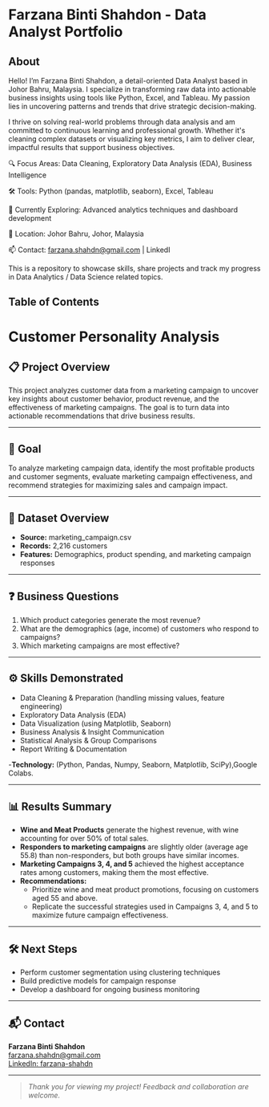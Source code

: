 # Farzana Binti Shahdon - Data Analyst Portfolio
## About
Hello! I’m Farzana Binti Shahdon, a detail-oriented Data Analyst based in Johor Bahru, Malaysia. I specialize in transforming raw data into actionable business insights using tools like Python, Excel, and Tableau. My passion lies in uncovering patterns and trends that drive strategic decision-making.

I thrive on solving real-world problems through data analysis and am committed to continuous learning and professional growth. Whether it's cleaning complex datasets or visualizing key metrics, I aim to deliver clear, impactful results that support business objectives.

🔍 Focus Areas: Data Cleaning, Exploratory Data Analysis (EDA), Business Intelligence

🛠️ Tools: Python (pandas, matplotlib, seaborn), Excel, Tableau

🌱 Currently Exploring: Advanced analytics techniques and dashboard development

📍 Location: Johor Bahru, Johor, Malaysia

📫 Contact: farzana.shahdn@gmail.com | LinkedI

This is a repository to showcase skills, share projects and track my progress in Data Analytics / Data Science related topics.

## Table of Contents

# Customer Personality Analysis
## 📋 Project Overview
This project analyzes customer data from a marketing campaign to uncover key insights about customer behavior, product revenue, and the effectiveness of marketing campaigns. The goal is to turn data into actionable recommendations that drive business results.

---

## 🎯 Goal
To analyze marketing campaign data, identify the most profitable products and customer segments, evaluate marketing campaign effectiveness, and recommend strategies for maximizing sales and campaign impact.

---

## 🔎 Dataset Overview
- **Source:** marketing_campaign.csv
- **Records:** 2,216 customers
- **Features:** Demographics, product spending, and marketing campaign responses

---

## ❓ Business Questions
1. Which product categories generate the most revenue?
2. What are the demographics (age, income) of customers who respond to campaigns?
3. Which marketing campaigns are most effective?

---

## ⚙️ Skills Demonstrated
- Data Cleaning & Preparation (handling missing values, feature engineering)
- Exploratory Data Analysis (EDA)
- Data Visualization (using Matplotlib, Seaborn)
- Business Analysis & Insight Communication
- Statistical Analysis & Group Comparisons
- Report Writing & Documentation

-**Technology:** (Python, Pandas, Numpy, Seaborn, Matplotlib, SciPy),Google Colabs.

---

## 📊 Results Summary

- **Wine and Meat Products** generate the highest revenue, with wine accounting for over 50% of total sales.
- **Responders to marketing campaigns** are slightly older (average age 55.8) than non-responders, but both groups have similar incomes.
- **Marketing Campaigns 3, 4, and 5** achieved the highest acceptance rates among customers, making them the most effective.
- **Recommendations:**  
  - Prioritize wine and meat product promotions, focusing on customers aged 55 and above.  
  - Replicate the successful strategies used in Campaigns 3, 4, and 5 to maximize future campaign effectiveness.

---

## 🛠️ Next Steps
- Perform customer segmentation using clustering techniques
- Build predictive models for campaign response
- Develop a dashboard for ongoing business monitoring

---

## 📬 Contact

**Farzana Binti Shahdon**  
[farzana.shahdn@gmail.com](mailto:farzana.shahdn@gmail.com)  
[LinkedIn: farzana-shahdn](https://www.linkedin.com/in/farzana-shahdn)

---

> _Thank you for viewing my project! Feedback and collaboration are welcome._
